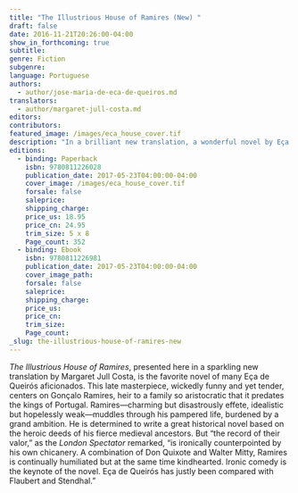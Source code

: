 ```yaml
---
title: "The Illustrious House of Ramires (New) "
draft: false
date: 2016-11-21T20:26:00-04:00
show_in_forthcoming: true
subtitle:
genre: Fiction
subgenre:
language: Portuguese
authors:
  - author/jose-maria-de-eca-de-queiros.md
translators:
  - author/margaret-jull-costa.md
editors:
contributors:
featured_image: /images/eca_house_cover.tif
description: "In a brilliant new translation, a wonderful novel by Eça de Queirós: “Portugal’s greatest novelist” (José Saramago) "
editions:
  - binding: Paperback
    isbn: 9780811226028
    publication_date: 2017-05-23T04:00:00-04:00
    cover_image: /images/eca_house_cover.tif
    forsale: false
    saleprice:
    shipping_charge:
    price_us: 18.95
    price_cn: 24.95
    trim_size: 5 x 8
    Page_count: 352
  - binding: Ebook
    isbn: 9780811226981
    publication_date: 2017-05-23T04:00:00-04:00
    cover_image_path:
    forsale: false
    saleprice:
    shipping_charge:
    price_us:
    price_cn:
    trim_size:
    Page_count:
_slug: the-illustrious-house-of-ramires-new
---
```


_The Illustrious House of Ramires_, presented here in a sparkling new translation by Margaret Jull Costa, is the favorite novel of many Eça de Queirós aficionados. This late masterpiece, wickedly funny and yet tender, centers on Gonçalo Ramires, heir to a family so aristocratic that it predates the kings of Portugal. Ramires—charming but disastrously effete, idealistic but hopelessly weak—muddles through his pampered life, burdened by a grand ambition. He is determined to write a great historical novel based on the heroic deeds of his fierce medieval ancestors. But “the record of their valor,” as the _London Spectator_ remarked, “is ironically counterpointed by his own chicanery. A combination of Don Quixote and Walter Mitty, Ramires is continually humiliated but at the same time kindhearted. Ironic comedy is the keynote of the novel. Eça de Queirós has justly been compared with Flaubert and Stendhal.”

